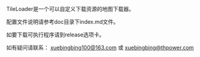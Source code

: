 TileLoader是一个可以自定义下载资源的地图下载器。

配置文件说明请参考doc目录下index.md文件。

如要下载可执行程序请到release选项卡。



如有疑问请联系：
xuebingbing100@163.com 或 xuebingbing@thpower.com
